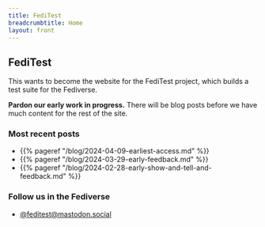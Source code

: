 ```yaml
---
title: FediTest
breadcrumbtitle: Home
layout: front
---
```


## FediTest

This wants to become the website for the FediTest project, which builds a test suite for
the Fediverse.

**Pardon our early work in progress.** There will be blog posts before we have much content
for the rest of the site.

### Most recent posts

* {{% pageref "/blog/2024-04-09-earliest-access.md" %}}
* {{% pageref "/blog/2024-03-29-early-feedback.md" %}}
* {{% pageref "/blog/2024-02-28-early-show-and-tell-and-feedback.md" %}}

### Follow us in the Fediverse

- <a rel="me" href="https://mastodon.social/@feditest">@feditest@mastodon.social</a>
 <link rel="me" href="https://mastodon.social/@feditest">
